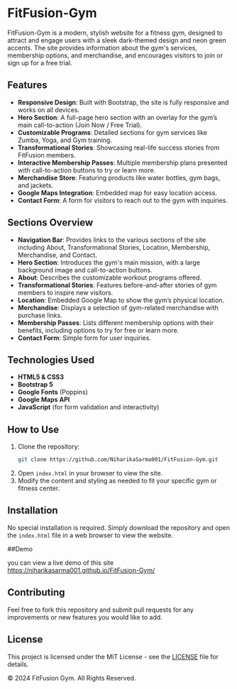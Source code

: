 # FitFusion-Gym

FitFusion-Gym is a modern, stylish website for a fitness gym, designed to attract and engage users with a sleek dark-themed design and neon green accents. The site provides information about the gym's services, membership options, and merchandise, and encourages visitors to join or sign up for a free trial.

## Features

- **Responsive Design**: Built with Bootstrap, the site is fully responsive and works on all devices.
- **Hero Section**: A full-page hero section with an overlay for the gym’s main call-to-action (Join Now / Free Trial).
- **Customizable Programs**: Detailed sections for gym services like Zumba, Yoga, and Gym training.
- **Transformational Stories**: Showcasing real-life success stories from FitFusion members.
- **Interactive Membership Passes**: Multiple membership plans presented with call-to-action buttons to try or learn more.
- **Merchandise Store**: Featuring products like water bottles, gym bags, and jackets.
- **Google Maps Integration**: Embedded map for easy location access.
- **Contact Form**: A form for visitors to reach out to the gym with inquiries.

## Sections Overview

- **Navigation Bar**: Provides links to the various sections of the site including About, Transformational Stories, Location, Membership, Merchandise, and Contact.
- **Hero Section**: Introduces the gym's main mission, with a large background image and call-to-action buttons.
- **About**: Describes the customizable workout programs offered.
- **Transformational Stories**: Features before-and-after stories of gym members to inspire new visitors.
- **Location**: Embedded Google Map to show the gym’s physical location.
- **Merchandise**: Displays a selection of gym-related merchandise with purchase links.
- **Membership Passes**: Lists different membership options with their benefits, including options to try for free or learn more.
- **Contact Form**: Simple form for user inquiries.

## Technologies Used

- **HTML5 & CSS3**
- **Bootstrap 5**
- **Google Fonts** (Poppins)
- **Google Maps API**
- **JavaScript** (for form validation and interactivity)

## How to Use

1. Clone the repository:
    ```bash
    git clone https://github.com/NiharikaSarma001/FitFusion-Gym.git
    ```
2. Open `index.html` in your browser to view the site.
3. Modify the content and styling as needed to fit your specific gym or fitness center.

## Installation

No special installation is required. Simply download the repository and open the `index.html` file in a web browser to view the website.

##Demo

you can view a live demo of this site https://niharikasarma001.github.io/FitFusion-Gym/

## Contributing

Feel free to fork this repository and submit pull requests for any improvements or new features you would like to add.

## License

This project is licensed under the MIT License - see the [LICENSE](LICENSE) file for details.

&copy; 2024 FitFusion Gym. All Rights Reserved.
